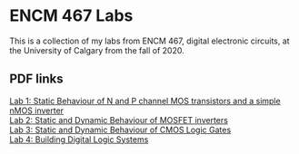 # ENCM 467 Labs
This is a collection of my labs from ENCM 467, digital electronic
circuits, at the University of Calgary from the fall of 2020.

## PDF links
[
Lab 1: Static Behaviour of N and P channel MOS transistors and a simple
nMOS inverter
](lab1/smit_andreas_lab1_ENCM467.pdf)\
[
Lab 2: Static and Dynamic Behaviour of MOSFET inverters
](lab2/smit_andreas_lab2_ENCM467.pdf)\
[
Lab 3: Static and Dynamic Behaviour of CMOS Logic Gates
](lab3/smit_andreas_lab3_ENCM467.pdf)\
[
Lab 4: Building Digital Logic Systems
](lab4/Group8_Lab4_ENCM467.pdf)

